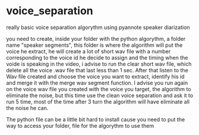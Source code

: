 # voice_separation
really basic voice separation algorythm using pyannote speaker diarization

you need to create, inside your folder with the python algorythm, a folder name "speaker segments", this folder is where the algorithm will put the voice he extract, he will create a lot of short wav file with a number corresponding to the voice id he decide to assign and the timing when the voide is speaking in the video, i advise to run the clear short wav file, which delete all the voice .wav file that last less than 1 sec. After that listen to the Wav file created and choose the voice you want to extract, identify his id and merge it with the merge wav segment function. 
I advise you run again on the voice wav file you created with the voice you target, the algorithm to eliminate the noise, but this time use the clean voice separation and ask it to run 5 time, most of the time after 3 turn the algorithm will have eliminate all the noise he can. 

The python file can be a little bit hard to install cause you need to put the way to access your folder, file for the algorythm to use them 

